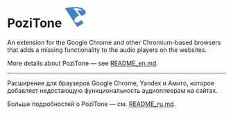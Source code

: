 PoziTone ![PoziTone](/img/pozitone-icon-48.png)
=======


An extension for the Google Chrome and other Chromium-based browsers that adds a missing functionality to the audio players on the websites.

More details about PoziTone — see [README_en.md](README_en.md).

---


Расширение для браузеров Google Chrome, Yandex и Амиго, которое добавляет недостающую функциональность аудиоплеерам на сайтах.

Больше подробностей о PoziTone — cм. [README_ru.md](README_ru.md).
